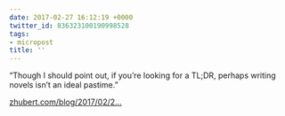 ```yaml
---
date: 2017-02-27 16:12:19 +0000
twitter_id: 836323100190998528
tags:
- micropost
title: ''
---
```


“Though I should point out, if you’re looking for a TL;DR, perhaps writing novels isn’t an ideal pastime.”

[zhubert.com/blog/2017/02/2…](http://www.zhubert.com/blog/2017/02/25/how-to-self-publish-a-novel-in-2017/)
